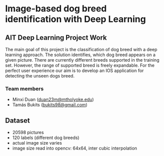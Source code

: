# Image-based dog breed identification with Deep Learning
## AIT Deep Learning Project Work

The main goal of this project is the classification of dog breed with a deep
learning approach. The solution identifies, which dog breed appears on a given
picture. There are currently different breeds supported in the training set. However, the range of supported breed is freely expandable.
For the perfect user experience our aim is to develop an IOS application for detecting the unseen dogs breed. 

### Team members
- Minxi Duan ([duan23m@mtholyoke.edu](mailto:duan23m@mtholyoke.edu))
- Tamás Bukits ([bukits98@gmail.com](mailto:bukits98@gmail.com))

## Dataset

- 20598 pictures
- 120 labels (different dog breeds)
- actual image size varies
- image size read into opencv: 64x64, inter cubic interpolation
